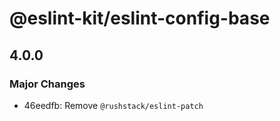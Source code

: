 # @eslint-kit/eslint-config-base

## 4.0.0
### Major Changes

- 46eedfb: Remove `@rushstack/eslint-patch`
